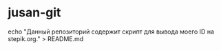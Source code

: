# jusan-git
echo "Данный репозиторий содержит скрипт для вывода моего ID на stepik.org." > README.md
